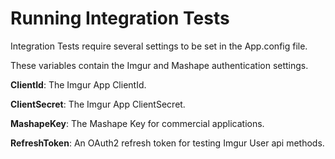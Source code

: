 ﻿Running Integration Tests
==============
Integration Tests require several settings to be set in the App.config file.

These variables contain the Imgur and Mashape authentication settings.

**ClientId**: The Imgur App ClientId.

**ClientSecret**: The Imgur App ClientSecret.

**MashapeKey**: The Mashape Key for commercial applications.

**RefreshToken**: An OAuth2 refresh token for testing Imgur User api methods.